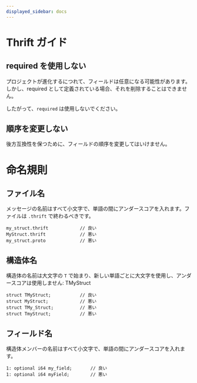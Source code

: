 ```yaml
---
displayed_sidebar: docs
---
```


# Thrift ガイド

## required を使用しない

プロジェクトが進化するにつれて、フィールドは任意になる可能性があります。しかし、required として定義されている場合、それを削除することはできません。

したがって、`required` は使用しないでください。

## 順序を変更しない

後方互換性を保つために、フィールドの順序を変更してはいけません。

# 命名規則

## ファイル名

メッセージの名前はすべて小文字で、単語の間にアンダースコアを入れます。ファイルは `.thrift` で終わるべきです。

```
my_struct.thrift            // 良い
MyStruct.thrift             // 悪い
my_struct.proto             // 悪い
```

## 構造体名

構造体の名前は大文字の `T` で始まり、新しい単語ごとに大文字を使用し、アンダースコアは使用しません: TMyStruct

```
struct TMyStruct;           // 良い
struct MyStruct;            // 悪い
struct TMy_Struct;          // 悪い
struct TmyStruct;           // 悪い
```

## フィールド名

構造体メンバーの名前はすべて小文字で、単語の間にアンダースコアを入れます。

```
1: optional i64 my_field;       // 良い
1: optional i64 myField;        // 悪い
```